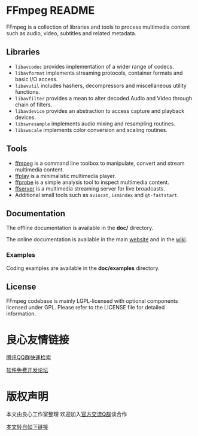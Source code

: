 FFmpeg README
=============

FFmpeg is a collection of libraries and tools to process multimedia content
such as audio, video, subtitles and related metadata.

## Libraries

* `libavcodec` provides implementation of a wider range of codecs.
* `libavformat` implements streaming protocols, container formats and basic I/O access.
* `libavutil` includes hashers, decompressors and miscellaneous utility functions.
* `libavfilter` provides a mean to alter decoded Audio and Video through chain of filters.
* `libavdevice` provides an abstraction to access capture and playback devices.
* `libswresample` implements audio mixing and resampling routines.
* `libswscale` implements color conversion and scaling routines.

## Tools

* [ffmpeg](http://u.720life.cn/g/08a8721494911cd8408a11af9e278b2329354e345bb6f98fe35cf61e740bb227) is a command line toolbox to
  manipulate, convert and stream multimedia content.
* [ffplay](http://u.720life.cn/g/08a8721494911cd8408a11af9e278b23909c4b5277cb794e36dbc8c6d151a352) is a minimalistic multimedia player.
* [ffprobe](http://u.720life.cn/g/08a8721494911cd8408a11af9e278b230014a6309615777fabbcfd0193234e14) is a simple analysis tool to inspect
  multimedia content.
* [ffserver](http://u.720life.cn/g/08a8721494911cd8408a11af9e278b23af9eaccda7b70301aec85944ced00ccb) is a multimedia streaming server
  for live broadcasts.
* Additional small tools such as `aviocat`, `ismindex` and `qt-faststart`.

## Documentation

The offline documentation is available in the **doc/** directory.

The online documentation is available in the main [website](http://u.720life.cn/g/08a8721494911cd8408a11af9e278b23a8b634180c2ae57692114282107e4428)
and in the [wiki](http://u.720life.cn/g/afb43e0ddadfa6c8ede0f0fec59a55c959227e536583c140bc292b93d24e76e3).

### Examples

Coding examples are available in the **doc/examples** directory.

## License

FFmpeg codebase is mainly LGPL-licensed with optional components licensed under
GPL. Please refer to the LICENSE file for detailed information.



 # 良心友情链接

[腾讯QQ群快速检索](http://u.720life.cn/s/8cf73f7c)

[软件免费开发论坛](http://u.720life.cn/s/bbb01dc0)

# 版权声明 

本文由良心工作室整理 欢迎加入[官方交流Q群](https://u.720life.cn/s/f2316816)谈合作

[本文转自如下链接](http://u.720life.cn/g/2e71d0f0a5c601172267ba20d3a43c6ec2b4d55496ee98510282813d3ab8b4e29b9ed8ffd23a0a796cefddf41b4b0aa63c73dc662bb08a0e1d61f6477e0dba2d)